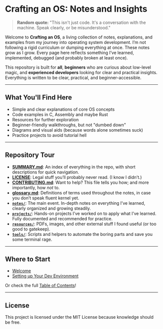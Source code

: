 # Crafting an OS: Notes and Insights

> **Random quote:** "This isn't just code. It's a conversation with the machine. Speak clearly, or be misunderstood."

Welcome to **Crafting an OS**, a living collection of notes, explanations, and examples from my journey into operating system development. I’m not following a rigid curriculum or dumping everything at once. These notes grow as I grow. Every page here reflects something I’ve learned, implemented, debugged (and probably broken at least once).

This repository is built for **all**, **beginners** who are curious about low-level magic, and **experienced developers** looking for clear and practical insights.
Everything is written to be clear, practical, and beginner-accessible.

---

## What You'll Find Here

- Simple and clear explanations of core OS concepts
- Code examples in C, Assembly and maybe Rust
- Resources for further exploration
- Beginner-friendly walkthroughs, but not "dumbed down"
- Diagrams and visual aids (because words alone sometimes suck)
- Practice projects to avoid tutorial hell

---

## Repository Tour

- [**SUMMARY.md**](./SUMMARY.md): An index of everything in the repo, with short descriptions for quick navigation.
- [**LICENSE**](./LICENSE): Legal stuff you’ll probably never read. (I know I didn’t.)
- [**CONTRIBUTING.md**](./CONTRIBUTING.md): Want to help? This file tells you how; and more importantly, how *not* to.
- [**glossary.md**](./glossary.md): Definitions of terms used throughout the notes, in case you don’t speak fluent kernel yet.
- [**`notes/`**](./notes): The main event. In-depth notes on everything I’ve learned, clearly organized and growing steadily.
- [**`projects/`**](./projects): Hands-on projects I’ve worked on to apply what I’ve learned. Fully documented and recommended for practice.
- [**`resources/`**](./resources): PDFs, images, and other external stuff I found useful (or too good to gatekeep).
- [**`tools/`**](./tools): Scripts and helpers to automate the boring parts and save you some terminal rage.

---

## Where to Start

- [Welcome](notes/welcome.md)
- [Setting up Your Dev Environment](notes/set-up-dev-env.md)

Or check the full [Table of Contents](SUMMARY.md)!

---

## License

This project is licensed under the MIT License because knowledge should be free.
